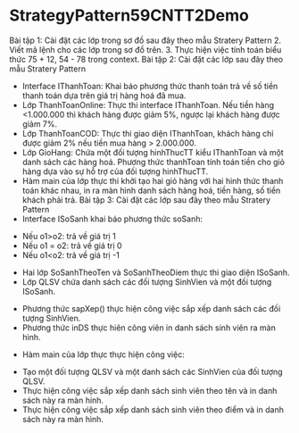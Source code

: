 # StrategyPattern59CNTT2Demo
  Bài tập 1: Cài đặt các lớp trong sơ đồ sau đây theo mẫu Stratery Pattern
  2. Viết mã lệnh cho các lớp trong sơ đồ trên.
  3. Thực hiện việc tính toán biểu thức 75 + 12, 54 - 78 trong context.
  Bài tập 2: Cài đặt các lớp sau đây theo mẫu Stratery Pattern
  + Interface IThanhToan: Khai báo phương thức thanh toán trả về số tiền thanh toán
  dựa trên giá trị hàng hoá đã mua.
  + Lớp ThanhToanOnline: Thực thi interface IThanhToan. Nếu tiền hàng <1.000.000
  thì khách hàng được giảm 5%, ngược lại khách hàng được giảm 7%.
  + Lớp ThanhToanCOD: Thực thi giao diện IThanhToan, khách hàng chỉ được giảm
  2% nếu tiền mua hàng > 2.000.000.
  + Lớp GioHang: Chứa một đối tượng hinhThucTT kiểu IThanhToan và một danh sách
  các hàng hoá. Phương thức thanhToan tính toán tiền cho giỏ hàng dựa vào sự hỗ trợ
  của đối tượng hinhThucTT.
  + Hàm main của lớp thực thi khởi tạo hai giỏ hàng với hai hình thức thanh toán khác
  nhau, in ra màn hình danh sách hàng hoá, tiền hàng, số tiền khách phải trả.
Bài tập 3: Cài đặt các lớp sau đây theo mẫu Stratery Pattern
+ Interface ISoSanh khai báo phương thức soSanh:
- Nếu o1>o2: trả về giá trị 1
- Nếu o1 = o2: trả về giá trị 0
- Nếu o1<o2: trả về giá trị -1
+ Hai lớp SoSanhTheoTen và SoSanhTheoDiem thực thi giao diện ISoSanh.
+ Lớp QLSV chứa danh sách các đối tượng SinhVien và một đối tượng ISoSanh.
- Phương thức sapXep() thực hiện công việc sắp xếp danh sách các đối tượng
SinhVien.
- Phương thức inDS thực hiên công viên in danh sách sinh viên ra màn hình.
+ Hàm main của lớp thực thực hiện công việc:
- Tạo một đối tượng QLSV và một danh sách các SinhVien của đối tượng QLSV.
- Thực hiện công việc sắp xếp danh sách sinh viên theo tên và in danh sách này
ra màn hinh.
- Thực hiện công việc sắp xếp danh sách sinh viên theo điểm và in danh sách này
ra màn hình.
